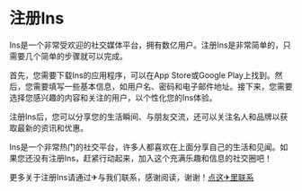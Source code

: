 # 注册Ins

Ins是一个非常受欢迎的社交媒体平台，拥有数亿用户。注册Ins是非常简单的，只需要几个简单的步骤就可以完成。

首先，您需要下载Ins的应用程序，可以在App Store或Google Play上找到。然后，您需要填写一些基本信息，如用户名、密码和电子邮件地址。接下来，您需要选择您感兴趣的内容和关注的用户，以个性化您的Ins体验。

注册Ins后，您可以分享您的生活瞬间、与朋友交流，还可以关注名人和品牌以获取最新的资讯和优惠。

Ins是一个非常热门的社交平台，许多人都喜欢在上面分享自己的生活和见闻。如果您还没有注册Ins，赶紧行动起来，加入这个充满乐趣和信息的社交圈吧！

更多关于注册Ins请通过✈与我们联系，感谢阅读，谢谢！[点这✈里联系](https://abc.k02.cc)